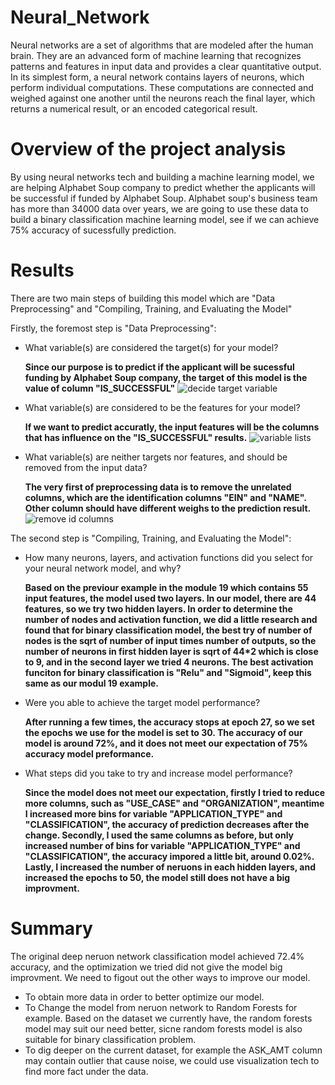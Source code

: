 # Neural_Network

Neural networks are a set of algorithms that are modeled after the human brain. They are an advanced form of machine learning that recognizes patterns and features in input data and provides a clear quantitative output. In its simplest form, a neural network contains layers of neurons, which perform individual computations. These computations are connected and weighed against one another until the neurons reach the final layer, which returns a numerical result, or an encoded categorical result.

# Overview of the project analysis

By using neural networks tech and building a machine learning model, we are helping Alphabet Soup company to predict whether the applicants will be successful if funded by Alphabet Soup. Alphabet soup's business team has more than 34000 data over years, we are going to use these data to build a binary classification machine learning model, see if we can achieve 75% accuracy of sucessfully prediction.

# Results

There are two main steps of building this model which are "Data Preprocessing" and "Compiling, Training, and Evaluating the Model"

Firstly, the foremost step is "Data Preprocessing":

- What variable(s) are considered the target(s) for your model?
  
  **Since our purpose is to predict if the applicant will be sucessful funding by Alphabet Soup company, the target of this model is the value of column "IS_SUCCESSFUL"**
  ![decide target variable]()
  
- What variable(s) are considered to be the features for your model?

  **If we want to predict accuratly, the input features will be the columns that has influence on the "IS_SUCCESSFUL" results.**
  ![variable lists]()
  
- What variable(s) are neither targets nor features, and should be removed from the input data?

  **The very first of preprocessing data is to remove the unrelated columns, which are the identification columns "EIN" and "NAME". Other column should have different weighs to the prediction result.** 
  ![remove id columns]()

The second step is "Compiling, Training, and Evaluating the Model":

- How many neurons, layers, and activation functions did you select for your neural network model, and why?

  **Based on the previour example in the module 19 which contains 55 input features, the model used two layers. In our model, there are 44 features, so we try two hidden layers. In order to determine the number of nodes and activation function, we did a little research and found that for binary classification model, the best try of number of nodes is the sqrt of number of input times number of outputs, so the number of neurons in first hidden layer is sqrt of 44*2 which is close to 9, and in the second layer we tried 4 neurons. The best activation funciton for binary classification is "Relu" and "Sigmoid", keep this same as our modul 19 example.**

- Were you able to achieve the target model performance?

  **After running a few times, the accuracy stops at epoch 27, so we set the epochs we use for the model is set to 30. The accuracy of our model is around 72%, and it does not meet our expectation of 75% accuracy model preformance.**
  
- What steps did you take to try and increase model performance?

  **Since the model does not meet our expectation, firstly I tried to reduce more columns, such as "USE_CASE" and "ORGANIZATION", meantime I increased more bins for variable "APPLICATION_TYPE" and "CLASSIFICATION", the accuracy of prediction decreases after the change.
  Secondly, I used the same columns as before, but only increased number of bins for variable "APPLICATION_TYPE" and "CLASSIFICATION", the accuracy impored a little bit, around 0.02%. 
  Lastly, I increased the number of neruons in each hidden layers, and increased the epochs to 50, the model still does not have a big improvment.**

# Summary

The original deep neruon network classification model achieved 72.4% accuracy, and the optimization we tried did not give the model big improvment. We need to figout out the other ways to improve our model.

- To obtain more data in order to better optimize our model.
- To Change the model from neruon network to Random Forests for example. Based on the dataset we currently have, the random forests model may suit our need better, sicne random forests model is also suitable for binary classification problem.
- To dig deeper on the current dataset, for example the ASK_AMT column may contain outlier that cause noise, we could use visualization tech to find more fact under the data.
